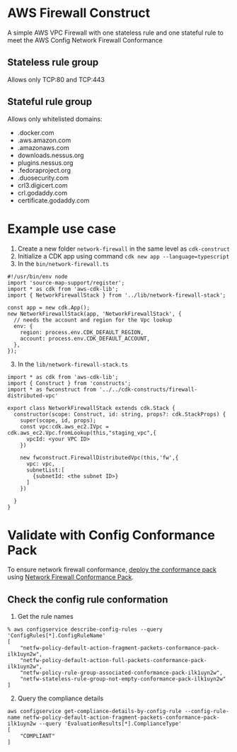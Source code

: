 # AWS Firewall Construct

A simple AWS VPC Firewall with one stateless rule and one stateful rule to meet the AWS Config Network Firewall Conformance

## Stateless rule group

Allows only TCP:80 and TCP:443

## Stateful rule group

Allows only whitelisted domains:

* .docker.com
* .aws.amazon.com
* .amazonaws.com
* downloads.nessus.org
* plugins.nessus.org
* .fedoraproject.org
* .duosecurity.com
* crl3.digicert.com
* crl.godaddy.com
* certificate.godaddy.com

# Example use case

1. Create a new folder `network-firewall` in the same level as `cdk-construct` 
1. Initialize a CDK app using command `cdk new app --language=typescript`
2. In the `bin/network-firewall.ts`

```
#!/usr/bin/env node
import 'source-map-support/register';
import * as cdk from 'aws-cdk-lib';
import { NetworkFirewallStack } from '../lib/network-firewall-stack';

const app = new cdk.App();
new NetworkFirewallStack(app, 'NetworkFirewallStack', {
  // needs the account and region for the Vpc lookup
  env: {
    region: process.env.CDK_DEFAULT_REGION,
    account: process.env.CDK_DEFAULT_ACCOUNT,
  },
});
```

3. In the `lib/network-firewall-stack.ts`
```
import * as cdk from 'aws-cdk-lib';
import { Construct } from 'constructs';
import * as fwconstruct from '../../cdk-constructs/firewall-distributed-vpc'

export class NetworkFirewallStack extends cdk.Stack {
  constructor(scope: Construct, id: string, props?: cdk.StackProps) {
    super(scope, id, props);
    const vpc:cdk.aws_ec2.IVpc = cdk.aws_ec2.Vpc.fromLookup(this,"staging_vpc",{
      vpcId: <your VPC ID>
    })

    new fwconstruct.FirewallDistributedVpc(this,'fw',{
      vpc: vpc,
      subnetList:[
        {subnetId: <the subnet ID>}
      ]
    })
  
  }
}
```

# Validate with Config Conformance Pack

To ensure network firewall conformance, [deploy the conformance pack](https://docs.aws.amazon.com/config/latest/developerguide/conformance-pack-cli.html) using [Network Firewall Conformance Pack](https://github.com/awslabs/aws-config-rules/blob/master/aws-config-conformance-packs/Security-Best-Practices-for-Network-Firewall.yaml).

## Check the config rule conformation

1. Get the rule names
```
% aws configservice describe-config-rules --query 'ConfigRules[*].ConfigRuleName'
[
    "netfw-policy-default-action-fragment-packets-conformance-pack-ilk1uyn2w",
    "netfw-policy-default-action-full-packets-conformance-pack-ilk1uyn2w",
    "netfw-policy-rule-group-associated-conformance-pack-ilk1uyn2w",
    "netfw-stateless-rule-group-not-empty-conformance-pack-ilk1uyn2w"
]
```
2. Query the compliance details
```
aws configservice get-compliance-details-by-config-rule --config-rule-name netfw-policy-default-action-fragment-packets-conformance-pack-ilk1uyn2w --query 'EvaluationResults[*].ComplianceType' 
[
    "COMPLIANT"
]
```